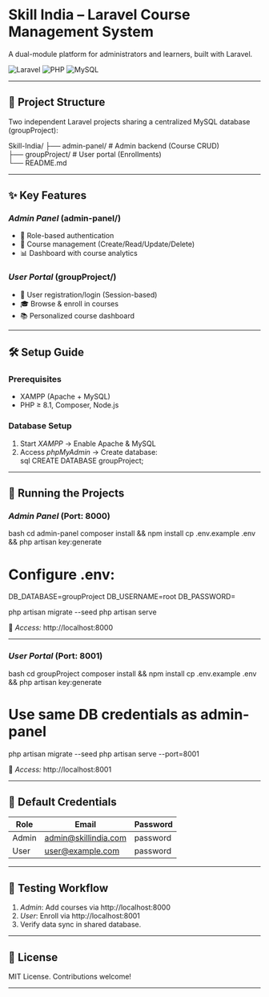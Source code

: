 # Skill India – Laravel Course Management System  

A dual-module platform for administrators and learners, built with Laravel.  

![Laravel](https://img.shields.io/badge/Laravel-10.x-red) ![PHP](https://img.shields.io/badge/PHP-8.1+-blue) ![MySQL](https://img.shields.io/badge/MySQL-5.7%2B-orange)  

---

## 📂 Project Structure  
Two independent Laravel projects sharing a centralized MySQL database (groupProject):  


Skill-India/
├── admin-panel/       # Admin backend (Course CRUD)  
├── groupProject/      # User portal (Enrollments)  
└── README.md  


---

## ✨ Key Features  

### *Admin Panel* (admin-panel/)  
- 🔐 Role-based authentication  
- 📝 Course management (Create/Read/Update/Delete)  
- 📊 Dashboard with course analytics  

### *User Portal* (groupProject/)  
- 👥 User registration/login (Session-based)  
- 🎓 Browse & enroll in courses  
- 📚 Personalized course dashboard  

---

## 🛠 Setup Guide  

### Prerequisites  
- XAMPP (Apache + MySQL)  
- PHP ≥ 8.1, Composer, Node.js  

### Database Setup  
1. Start *XAMPP* → Enable Apache & MySQL  
2. Access *phpMyAdmin* → Create database:  
   sql
   CREATE DATABASE groupProject;
   

---

## 🚀 Running the Projects  

### *Admin Panel* (Port: 8000)  
bash
cd admin-panel
composer install && npm install
cp .env.example .env && php artisan key:generate

# Configure .env:
DB_DATABASE=groupProject
DB_USERNAME=root
DB_PASSWORD=

php artisan migrate --seed
php artisan serve

🔗 *Access:* http://localhost:8000  

---

### *User Portal* (Port: 8001)  
bash
cd groupProject
composer install && npm install
cp .env.example .env && php artisan key:generate

# Use same DB credentials as admin-panel
php artisan migrate --seed
php artisan serve --port=8001

🔗 *Access:* http://localhost:8001  

---

## 🔐 Default Credentials  
| Role  | Email | Password  |  
|-------|-------------------|-----------|  
| Admin | admin@skillindia.com | password  |  
| User  | user@example.com  | password  |  

---

## 🌟 Testing Workflow  
1. *Admin*: Add courses via http://localhost:8000  
2. *User*: Enroll via http://localhost:8001  
3. Verify data sync in shared database.  

---

## 📜 License  
MIT License. Contributions welcome!  

---
